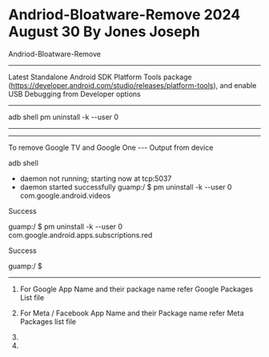 # Andriod-Bloatware-Remove 2024 August 30 By Jones Joseph
Andriod-Bloatware-Remove
*******************************************************
Latest Standalone Android SDK Platform Tools package (https://developer.android.com/studio/releases/platform-tools), and enable USB Debugging from Developer options

********************************************************
adb shell
pm uninstall -k --user 0 
*******************************************************
**********************************************************
To remove Google TV and Google One --- Output from device

adb shell
* daemon not running; starting now at tcp:5037
* daemon started successfully
guamp:/ $ pm uninstall -k --user 0 com.google.android.videos

Success

guamp:/ $ pm uninstall -k --user 0 com.google.android.apps.subscriptions.red

Success

guamp:/ $
********************************************************

1. For Google App  Name and their package name refer Google Packages List file

2. For Meta / Facebook App Name and their Package name refer Meta Packages list file

3. 
4. 

